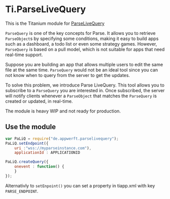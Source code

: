 # Ti.ParseLiveQuery

This is the Titanium module for [ParseLiveQuery](https://github.com/parse-community/ParseLiveQuery-Android)

`ParseQuery` is one of the key concepts for Parse. It allows you to retrieve `ParseObject`s by specifying some conditions, making it easy to build apps such as a dashboard, a todo list or even some strategy games. However, `ParseQuery` is based on a pull model, which is not suitable for apps that need real-time support.

Suppose you are building an app that allows multiple users to edit the same file at the same time. `ParseQuery` would not be an ideal tool since you can not know when to query from the server to get the updates.

To solve this problem, we introduce Parse LiveQuery. This tool allows you to subscribe to a `ParseQuery` you are interested in. Once subscribed, the server will notify clients whenever a `ParseObject` that matches the `ParseQuery` is created or updated, in real-time.

The module is heavy WIP and not ready for production.

## Use the module

```javascript
var PaLiQ = require("de.appwerft.parselivequery");
PaLiQ.setEndpoint({
	uri :"wss://myparseinstance.com"), 
	applicationId : APPLICATIONID

PaLiQ.createQuery({
	onevent : function() {
	}
});
```
Alternativly to `setEnpoint()` you can set a property in tiapp.xml with key `PARSE_ENDPOINT`.

